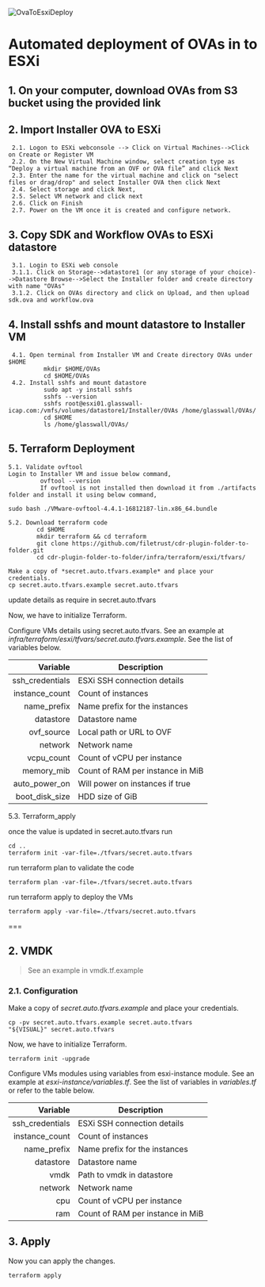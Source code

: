 ![OvaToEsxiDeploy](https://user-images.githubusercontent.com/78961055/114981290-61a91800-9eab-11eb-82a2-c628805a8f4c.png)


Automated deployment of OVAs in to ESXi
===
## 1. On your computer, download OVAs from S3 bucket using the provided link

## 2. Import Installer OVA to ESXi
```shell
 2.1. Logon to ESXi webconsole --> Click on Virtual Machines-->Click on Create or Register VM
 2.2. On the New Virtual Machine window, select creation type as “Deploy a virtual machine from an OVF or OVA file” and click Next
 2.3. Enter the name for the virtual machine and click on "select files or drag/drop" and select Installer OVA then click Next
 2.4. Select storage and click Next,
 2.5. Select VM network and click next
 2.6. Click on Finish
 2.7. Power on the VM once it is created and configure network.
```
## 3. Copy SDK and Workflow OVAs to ESXi datastore
```shell
 3.1. Login to ESXi web console 
 3.1.1. Click on Storage-->datastore1 (or any storage of your choice)-->Datastore Browse-->Select the Installer folder and create directory with name "OVAs" 
 3.1.2. Click on OVAs directory and click on Upload, and then upload sdk.ova and workflow.ova
```
## 4. Install sshfs and mount datastore to Installer VM
```shell
 4.1. Open terminal from Installer VM and Create directory OVAs under $HOME
          mkdir $HOME/OVAs
          cd $HOME/OVAs
 4.2. Install sshfs and mount datastore
          sudo apt -y install sshfs
          sshfs --version
          sshfs root@esxi01.glasswall-icap.com:/vmfs/volumes/datastore1/Installer/OVAs /home/glasswall/OVAs/
          cd $HOME
          ls /home/glasswall/OVAs/
```
## 5. Terraform Deployment
 ```shell
 5.1. Validate ovftool
Login to Installer VM and issue below command,
          ovftool --version
          If ovftool is not installed then download it from ./artifacts folder and install it using below command,

sudo bash ./VMware-ovftool-4.4.1-16812187-lin.x86_64.bundle
```
 ```shell
 5.2. Download terraform code
         cd $HOME
         mkdir terraform && cd terraform
         git clone https://github.com/filetrust/cdr-plugin-folder-to-folder.git
         cd cdr-plugin-folder-to-folder/infra/terraform/esxi/tfvars/
         
Make a copy of *secret.auto.tfvars.example* and place your credentials.
cp secret.auto.tfvars.example secret.auto.tfvars
```
update details as require in secret.auto.tfvars

Now, we have to initialize Terraform.

Configure VMs details using secret.auto.tfvars. See an example at *infra/terraform/esxi/tfvars/secret.auto.tfvars.example*. See the list of variables below.

|        Variable | Description                      |
| --------------: | -------------------------------- |
| ssh_credentials | ESXi SSH connection details      |
|  instance_count | Count of instances               |
|     name_prefix | Name prefix for the instances    |
|       datastore | Datastore name                   |
|      ovf_source | Local path or URL to OVF         |
|         network | Network name                     |
|      vcpu_count | Count of vCPU per instance       |
|      memory_mib | Count of RAM per instance in MiB |
|   auto_power_on | Will power on instances if true  |
|  boot_disk_size | HDD size of GiB                  |


 
 5.3. Terraform_apply

once the value is updated in secret.auto.tfvars run

```shell
cd ..
terraform init -var-file=./tfvars/secret.auto.tfvars
```
run terraform plan to validate the code

```shell
terraform plan -var-file=./tfvars/secret.auto.tfvars
```
run terraform apply to deploy the VMs

```shell
terraform apply -var-file=./tfvars/secret.auto.tfvars
```
===

## 2. VMDK

> See an example in vmdk.tf.example

### 2.1. Configuration

Make a copy of *secret.auto.tfvars.example* and place your credentials.

```shell
cp -pv secret.auto.tfvars.example secret.auto.tfvars
"${VISUAL}" secret.auto.tfvars
```

Now, we have to initialize Terraform.

```shell
terraform init -upgrade
```

Configure VMs modules using variables from esxi-instance module. See an example at *esxi-instance/variables.tf*. See the list of variables in *variables.tf* or refer to the table below.

|        Variable | Description                      |
| --------------: | -------------------------------- |
| ssh_credentials | ESXi SSH connection details      |
|  instance_count | Count of instances               |
|     name_prefix | Name prefix for the instances    |
|       datastore | Datastore name                   |
|            vmdk | Path to vmdk in datastore        |
|         network | Network name                     |
|             cpu | Count of vCPU per instance       |
|             ram | Count of RAM per instance in MiB |

## 3. Apply

Now you can apply the changes.

```shell
terraform apply
```
